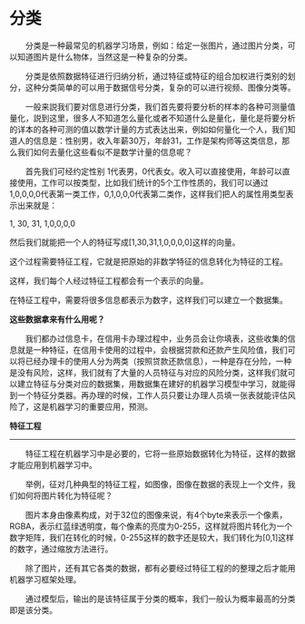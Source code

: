 # 分类

　　分类是一种最常见的机器学习场景，例如：给定一张图片，通过图片分类，可以知道图片是什么物体，当然这是一种复杂的分类。

　　分类是依照数据特征进行归纳分析，通过特征或特征的组合加权进行类别的划分，这种分类简单的可以用于数据信号分类，复杂的可以进行视频、图像分类等。

　　一般来説我们要对信息进行分类，我们首先要将要分析的样本的各种可测量值量化，説到这里，很多人不知道怎么量化或者不知道什么是量化，量化是将要分析的详本的各种可测的值以数学计量的方式表达出来，例如如何量化一个人，我们知道人的信息是：性别男，收入年薪30万，年龄31，工作是架构师等这类信息，那么我们如何去量化这些看似不是数学计量的信息呢？

　　首先我们可经约定性别 1代表男，0代表女。收入可以直接使用，年龄可以直接使用，工作可以按类型，比如我们统计的5个工作性质的，我们可以通过1,0,0,0,0代表第一类工作，0,1,0,0,0代表第二类作，这样我们把人的属性用类型表示出来就是：

1,
30,
31,
1,0,0,0,0

然后我们就能把一个人的特征写成[1,30,31,1,0,0,0,0]这样的向量。

这个过程需要特征工程，它就是把原始的非数学特征的信息转化为特征的工程。

这样，我们每个人经过特征工程都会有一个表示的向量。

在特征工程中，需要将很多信息都表示为数字，这样我们可以建立一个数据集。

**这些数据拿来有什么用呢？**

　　我们都办过信息卡，在信用卡办理过程中，业务员会让你填表，这些收集的信息就是一种特征，在信用卡使用的过程中，会根据贷款和还款产生风险值，我们可以将已经办理卡的使用人分为两类（按照贷款还款信息），一种是存在分险，一种是没有风险，这样，我们就有了大量的人员特征与对应的风险分类，这样我们就可以建立特征与分类对应的数据集，用数据集在建好的机器学习模型中学习，就能得到一个特征分类器。再办理的时候，工作人员只要让办理人员填一张表就能评估风险了，这是机器学习的重要应用，预测。

**特征工程**
***
　　特征工程在机器学习中是必要的，它将一些原始数据转化为特征，这样的数据才能应用到机器学习中。

　　举例，征对几种典型的特征工程，如图像，图像在数据的表现上一个文件，我们如何将图片转化为特征呢？

　　图片本身由像素构成，对于32位的图像来说，有4个byte来表示一个像素，RGBA，表示红蓝绿透明度，每个像素的亮度为0-255，这样就将图片转化为一个数字矩阵，我们在转化的时候，0-255这样的数字还是较大，我们转化为[0,1]这样的数字，通过缩放方法进行。

　　除了图片，还有其它各类的数据，都有必要经过特征工程的的整理之后才能用机器学习框架处理。

　　通过模型后，输出的是该特征属于分类的概率，我们一般认为概率最高的分类即是该分类。
